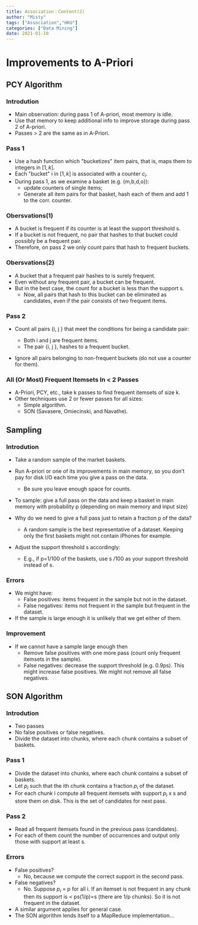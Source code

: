 ```yaml
---
title: Association：Content(2)
author: "Misty"
tags: ["Association","HKU"]
categories: ["Data Mining"]
date: 2021-01-10
---
```


# Improvements to A-Priori

## PCY Algorithm

### Introdution

* Main observation: during pass 1 of A-priori, most memory is idle.
* Use that memory to keep additional info to improve storage during pass 2 of A-priori.
* Passes > 2 are the same as in A-Priori.

### Pass 1

* Use a hash function which "bucketizes" item pairs, that is, maps them to integers in $[1,k]$.
* Each "bucket" i in $[1,k]$ is associated with a counter $c_i$. 
* During pass 1, as we examine a basket (e.g. {m,b,d,o}):
    * update counters of single items;
    * Generate all item pairs for that basket, hash each of them and add 1 to the corr. counter.

### Obersvations(1)

* A bucket is frequent if its counter is at least the support threshold s.
* If a bucket is not frequent, no pair that hashes to that bucket could possibly be a frequent pair.
* Therefore, on pass 2 we only count pairs that hash to frequent buckets.

### Obersvations(2)

* A bucket that a frequent pair hashes to is surely frequent.
* Even without any frequent pair, a bucket can be frequent.
* But in the best case, the count for a bucket is less than the support s.
    * Now, all pairs that hash to this bucket can be eliminated as candidates, even if the pair consists of two frequent items.

### Pass 2

* Count all pairs {i, j } that meet the conditions for being a candidate pair:
    * Both i and j are frequent items.
    * The pair {i, j }, hashes to a frequent bucket.

* Ignore all pairs belonging to non-frequent buckets (do not use a counter for them).

### All (Or Most) Frequent Itemsets In < 2 Passes

* A-Priori, PCY, etc., take k passes to find frequent itemsets of size k.
* Other techniques use 2 or fewer passes for all sizes:
    * Simple algorithm.
    * SON (Savasere, Omiecinski, and Navathe).

## Sampling

### Introdution

* Take a random sample of the market baskets.
* Run A-priori or one of its improvements in main memory, so you don’t pay for disk I/O each time you give a pass on the data.
    * Be sure you leave enough space for counts.

* To sample: give a full pass on the data and keep a basket in main memory with probability p (depending on main memory and input size)
* Why do we need to give a full pass just to retain a fraction p of the data?
    * A random sample is the best representative of a dataset. Keeping only the first baskets might not contain iPhones for example.

* Adjust the support threshold s accordingly:
    * E.g., if p=1/100 of the baskets, use s /100 as your support threshold instead of s.

### Errors

* We might have:
    * False positives: items frequent in the sample but not in the dataset.
    * False negatives: items not frequent in the sample but frequent in the dataset.
* If the sample is large enough it is unlikely that we get either of them.

### Improvement

* If we cannot have a sample large enough then
    * Remove false positives with one more pass (count only frequent itemsets in the sample).
    * False negatives: decrease the support threshold (e.g. 0.9ps). This might increase false positives. We might not remove all false negatives.


## SON Algorithm

### Introdution

* Two passes
* No false positives or false negatives.
* Divide the dataset into chunks, where each chunk contains a subset of baskets.

### Pass 1

* Divide the dataset into chunks, where each chunk contains a subset of baskets.
* Let $p_i$ such that the ith chunk contains a fraction $p_i$ of the dataset.
* For each chunk i compute all frequent itemsets with support $p_i$ x s and store them on disk. This is the set of candidates for next pass.

### Pass 2

* Read all frequent itemsets found in the previous pass (candidates).
* For each of them count the number of occurrences and output only those with support at least s.

### Errors

* False positives? 
    * No, because we compute the correct support in the second pass.
* False negatives? 
    * No. Suppose $p_i$ = p for all i. If an itemset is not frequent in any chunk then its support is < ps(1/p)=s (there are 1/p chunks). So it is not frequent in the dataset.
* A similar argument applies for general case.
* The SON algorithm lends itself to a MapReduce implementation...
